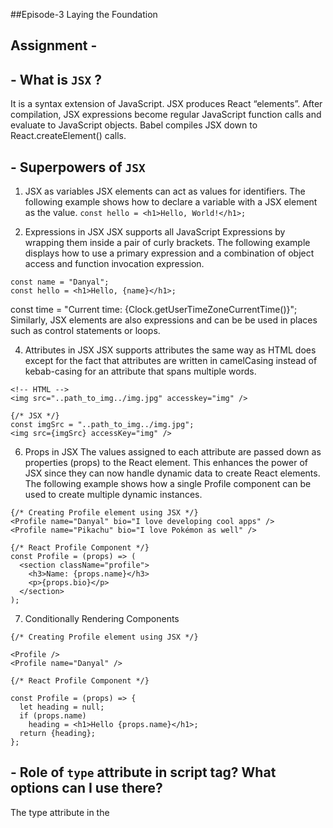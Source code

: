 ##Episode-3 Laying the Foundation

   
## Assignment - 
## - What is `JSX` ?
It is a syntax extension of JavaScript. JSX produces React “elements”. After compilation, JSX expressions become regular JavaScript function calls and evaluate to JavaScript objects.
Babel compiles JSX down to React.createElement() calls.


## - Superpowers of `JSX`
1. JSX as variables
JSX elements can act as values for identifiers. The following example shows how to declare a variable with a JSX element as the value.
```const hello = <h1>Hello, World!</h1>; ```

2. Expressions in JSX
JSX supports all JavaScript Expressions by wrapping them inside a pair of curly brackets. The following example displays how to use a primary expression and a combination of object access and function invocation expression.
```
const name = "Danyal";
const hello = <h1>Hello, {name}</h1>;
```

const time = "Current time: {Clock.getUserTimeZoneCurrentTime()}";
Similarly, JSX elements are also expressions and can be be used in places such as control statements or loops.


4. Attributes in JSX
JSX supports attributes the same way as HTML does except for the fact that attributes are written in camelCasing instead of kebab-casing for an attribute that spans multiple words.
```
<!-- HTML -->
<img src="..path_to_img../img.jpg" accesskey="img" />

{/* JSX */}
const imgSrc = "..path_to_img../img.jpg";
<img src={imgSrc} accessKey="img" />
```

6. Props in JSX
The values assigned to each attribute are passed down as properties (props) to the React element. This enhances the power of JSX since they can now handle dynamic data to create React elements. The following example shows how a single Profile component can be used to create multiple dynamic instances.
```
{/* Creating Profile element using JSX */}
<Profile name="Danyal" bio="I love developing cool apps" />
<Profile name="Pikachu" bio="I love Pokémon as well" />

{/* React Profile Component */}
const Profile = (props) => (
  <section className="profile">
    <h3>Name: {props.name}</h3>
    <p>{props.bio}</p>
  </section>
);
```

7. Conditionally Rendering Components
```
{/* Creating Profile element using JSX */}

<Profile />
<Profile name="Danyal" />

{/* React Profile Component */}

const Profile = (props) => {
  let heading = null;
  if (props.name) 
    heading = <h1>Hello {props.name}</h1>;
  return {heading};
};

```

## - Role of `type` attribute in script tag? What options can I use there?
The type attribute in the <script> tag is used to specify or declare the MIME type (Multipurpose Internet Mail Extensions) of the content within the <script> element. It helps the browser understand how to interpret and execute the code contained in the script block. 
  
1. "text/javascript" (default): This is the most common and widely supported MIME type for JavaScript code. It indicates that the content of the script block is JavaScript code. As mentioned earlier, if you omit the type attribute, this value is assumed.
2. "module": This option is used for JavaScript modules. JavaScript modules allow you to use the import and export statements to create modular code. When you specify the type as "module", the browser treats the script as a module, and the code is executed in strict mode by default.
3. "text/ecmascript": This MIME type is used for ECMAScript (the official specification for JavaScript) code. It indicates that the content of the script block is ECMAScript-compliant code.
4. "application/javascript": This MIME type is an alternative to "text/javascript". It indicates that the content of the script block is JavaScript code. Both "text/javascript" and "application/javascript" are widely supported, and their usage is mostly interchangeable.
5. "text/jsx": This MIME type is used specifically for JavaScript code containing JSX syntax. JSX is typically transpiled to regular JavaScript code before execution, but specifying "text/jsx" can be useful for build tools and linters to identify JSX code.
When choosing a type attribute value, it's generally recommended to use "text/javascript" for regular JavaScript code and "module" for JavaScript modules. The other options are less commonly used and serve specific purposes, such as ECMAScript compliance or JSX syntax identification.
  

## - `{TitleComponent}` vs `<TitleComponent/>` vs `<TitleComponent><TitleComponent/>` in JSX
1. {TitleComponent}: It treats TitleComponent as a variable and inserts the component directly into the JSX code. 
2. `<TitleComponent/>`: This syntax is used to render a functional component or a self-closing tag for a component that doesn't have any children. It's the most common way to render a functional component in JSX. 
3.`<TitleComponent></TitleComponent>`: This syntax is used when you want to nest a component within another component as its children. It applies to both functional components and class components. The opening and closing tags of the parent component wrap around the child components.
`<TitleComponent/>` and `<TitleComponent><TitleComponent/>` are essentially same if there is no child component wrapped between `<TitleComponent><TitleComponent/>`. 

